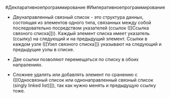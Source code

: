 #Декларативноепрограммирование #Императивноепрограммирование 

* Двунаправленный связный список -  это структура данных, состоящая из элементов одного типа, связанных между собой последовательно посредством указателей (ссылок ([[Ссылка связного списка]])). Каждый элемент списка имеет указатель (ссылку) на следующий и на предыдущий элемент. Ссылки в каждом узле ([[Узел связного списка]]) указывают на следующий и предыдущие узлы в списке. 

* Две ссылки позволяют перемещаться по списку в обоих напралениях.

* Сложнее удалять или добавлять элемент по сранению с ([[Односвязный список или однонаправленный связный список (singly linked list)]]), так как нужно менять и предыдущую ссылку тоже.